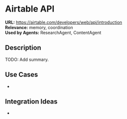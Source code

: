 # Airtable API

**URL:** https://airtable.com/developers/web/api/introduction  
**Relevance:** memory, coordination  
**Used by Agents:** ResearchAgent, ContentAgent

## Description
TODO: Add summary.

## Use Cases
- 

## Integration Ideas
- 
